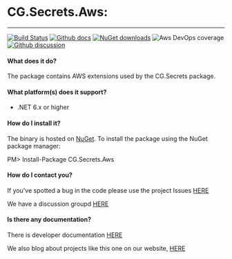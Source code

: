 # CG.Secrets.Aws: 
---
[![Build Status](https://dev.azure.com/codegator/CG.Secrets.Aws/_apis/build/status/CodeGator.CG.Secrets.Aws?branchName=master)](https://dev.azure.com/codegator/CG.Secrets.Aws/_build/latest?definitionId=1&branchName=master)
[![Github docs](https://img.shields.io/static/v1?label=Documentation&message=online&color=blue)](https://codegator.github.io/CG.Secrets.Aws/)
[![NuGet downloads](https://img.shields.io/nuget/dt/CG.Secrets.Aws.svg?style=flat)](https://nuget.org/packages/CG.Secrets.Aws)
![Aws DevOps coverage](https://img.shields.io/azure-devops/coverage/codegator/CG.Secrets.Aws/1)
[![Github discussion](https://img.shields.io/badge/Discussion-online-blue)](https://github.com/CodeGator/CG.Secrets.Aws/discussions)

#### What does it do?
The package contains AWS extensions used by the CG.Secrets package.

#### What platform(s) does it support?
* .NET 6.x or higher

#### How do I install it?
The binary is hosted on [NuGet](https://www.nuget.org/packages/CG.Secrets.Aws/). To install the package using the NuGet package manager:

PM> Install-Package CG.Secrets.Aws

#### How do I contact you?
If you've spotted a bug in the code please use the project Issues [HERE](https://github.com/CodeGator/CG.Secrets.Aws/issues)

We have a discussion groupd [HERE](https://github.com/CodeGator/CG.Secrets.Aws/discussions)

#### Is there any documentation?
There is developer documentation [HERE](https://codegator.github.io/CG.Secrets.Aws/)

We also blog about projects like this one on our website, [HERE](http://www.codegator.com)
